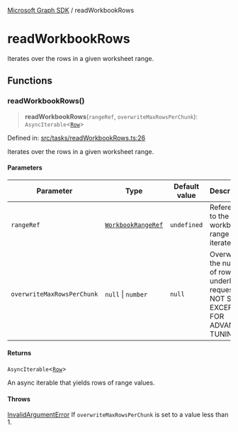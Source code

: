 [Microsoft Graph SDK](README.md) / readWorkbookRows

# readWorkbookRows

Iterates over the rows in a given worksheet range.

## Functions

### readWorkbookRows()

> **readWorkbookRows**(`rangeRef`, `overwriteMaxRowsPerChunk`): `AsyncIterable`\<[`Row`](Row.md#row)\>

Defined in: [src/tasks/readWorkbookRows.ts:26](https://github.com/Future-Secure-AI/microsoft-graph/blob/main/src/tasks/readWorkbookRows.ts#L26)

Iterates over the rows in a given worksheet range.

#### Parameters

| Parameter | Type | Default value | Description |
| ------ | ------ | ------ | ------ |
| `rangeRef` | [`WorkbookRangeRef`](WorkbookRangeRef.md#workbookrangeref) | `undefined` | Reference to the workbook range to iterate over. |
| `overwriteMaxRowsPerChunk` | `null` \| `number` | `null` | Overwrite the number of rows per underlying request. DO NOT SET EXCEPT FOR ADVANCED TUNING. |

#### Returns

`AsyncIterable`\<[`Row`](Row.md#row)\>

An async iterable that yields rows of range values.

#### Throws

[InvalidArgumentError](InvalidArgumentError.md) If `overwriteMaxRowsPerChunk` is set to a value less than 1.
